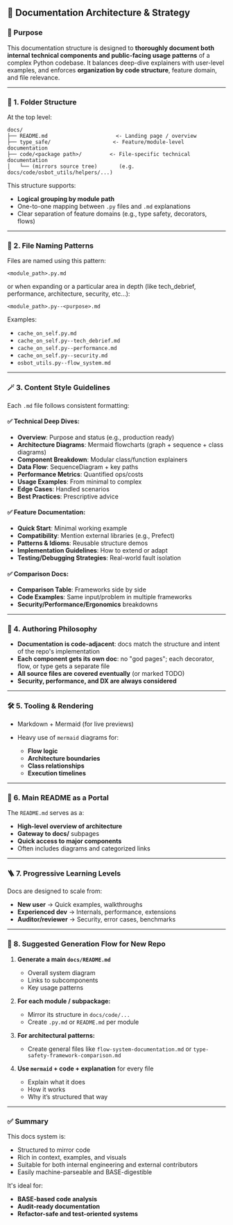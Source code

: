 
## 📘  Documentation Architecture & Strategy 

### 🎯 Purpose

This documentation structure is designed to **thoroughly document both internal technical components and public-facing usage patterns** of a complex Python codebase. It balances deep-dive explainers with user-level examples, and enforces **organization by code structure**, feature domain, and file relevance.

---

### 🧱 1. Folder Structure

At the top level:

```
docs/
├── README.md                      <- Landing page / overview
├── type_safe/                    <- Feature/module-level documentation
├── code/<package path>/         <- File-specific technical documentation
│   └── (mirrors source tree)       (e.g. docs/code/osbot_utils/helpers/...)
```

This structure supports:

* **Logical grouping by module path**
* One-to-one mapping between `.py` files and `.md` explanations
* Clear separation of feature domains (e.g., type safety, decorators, flows)

---

### 🧩 2. File Naming Patterns

Files are named using this pattern:

```
<module_path>.py.md
```
or when expanding or a particular area in depth (like tech_debrief, performance, architecture, security, etc...):

```
<module_path>.py--<purpose>.md
```

Examples:

* `cache_on_self.py.md`
* `cache_on_self.py--tech_debrief.md`
* `cache_on_self.py--performance.md`
* `cache_on_self.py--security.md`
* `osbot_utils.py--flow_system.md`


---

### 🪄 3. Content Style Guidelines

Each `.md` file follows consistent formatting:

#### ✅ Technical Deep Dives:

* **Overview**: Purpose and status (e.g., production ready)
* **Architecture Diagrams**: Mermaid flowcharts (graph + sequence + class diagrams)
* **Component Breakdown**: Modular class/function explainers
* **Data Flow**: SequenceDiagram + key paths
* **Performance Metrics**: Quantified ops/costs
* **Usage Examples**: From minimal to complex
* **Edge Cases**: Handled scenarios
* **Best Practices**: Prescriptive advice

#### ✅ Feature Documentation:

* **Quick Start**: Minimal working example
* **Compatibility**: Mention external libraries (e.g., Prefect)
* **Patterns & Idioms**: Reusable structure demos
* **Implementation Guidelines**: How to extend or adapt
* **Testing/Debugging Strategies**: Real-world fault isolation

#### ✅ Comparison Docs:

* **Comparison Table**: Frameworks side by side
* **Code Examples**: Same input/problem in multiple frameworks
* **Security/Performance/Ergonomics** breakdowns

---

### 🧠 4. Authoring Philosophy

* **Documentation is code-adjacent**: docs match the structure and intent of the repo's implementation
* **Each component gets its own doc**: no "god pages"; each decorator, flow, or type gets a separate file
* **All source files are covered eventually** (or marked TODO)
* **Security, performance, and DX are always considered**

---

### 🛠️ 5. Tooling & Rendering

* Markdown + Mermaid (for live previews)
* Heavy use of `mermaid` diagrams for:

  * **Flow logic**
  * **Architecture boundaries**
  * **Class relationships**
  * **Execution timelines**

---

### 📂 6. Main README as a Portal

The `README.md` serves as a:

* **High-level overview of architecture**
* **Gateway to docs/** subpages
* **Quick access to major components**
* Often includes diagrams and categorized links

---

### 🪜 7. Progressive Learning Levels

Docs are designed to scale from:

* **New user** → Quick examples, walkthroughs
* **Experienced dev** → Internals, performance, extensions
* **Auditor/reviewer** → Security, error cases, benchmarks

---

### 🧭 8. Suggested Generation Flow for New Repo

1. **Generate a main `docs/README.md`**

   * Overall system diagram
   * Links to subcomponents
   * Key usage patterns

2. **For each module / subpackage:**

   * Mirror its structure in `docs/code/...`
   * Create `.py.md` or `README.md` per module

3. **For architectural patterns:**

   * Create general files like `flow-system-documentation.md` or `type-safety-framework-comparison.md` 

4. **Use `mermaid` + code + explanation** for every file

   * Explain what it does
   * How it works
   * Why it’s structured that way
   
---

### ✅ Summary

This docs system is:

* Structured to mirror code
* Rich in context, examples, and visuals
* Suitable for both internal engineering and external contributors
* Easily machine-parseable and BASE-digestible

It's ideal for:

* **BASE-based code analysis**
* **Audit-ready documentation**
* **Refactor-safe and test-oriented systems**